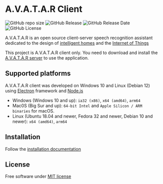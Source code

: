 # A.V.A.T.A.R Client

![GitHub repo size](https://img.shields.io/github/repo-size/Avatar-Home-Automation/A.V.A.T.A.R-Client)
![GitHub Release](https://img.shields.io/github/v/release/Avatar-Home-Automation/A.V.A.T.A.R-Client)
![GitHub Release Date](https://img.shields.io/github/release-date/Avatar-Home-Automation/A.V.A.T.A.R-Client)
![GitHub License](https://img.shields.io/github/license/Avatar-Home-Automation/A.V.A.T.A.R-Client)


A.V.A.T.A.R is an open source client-server speech recognition assistant dedicated to the design of [intelligent homes](https://en.wikipedia.org/wiki/Home_automation) and the [Internet of Things](https://en.wikipedia.org/wiki/Internet_of_things)

This project is A.V.A.T.A.R client only. You need to download and install the [A.V.A.T.A.R server](https://github.com/Avatar-Home-Automation/A.V.A.T.A.R-Server) to use the application.


## Supported platforms

A.V.A.T.A.R client was developed on Windows 10 and Linux (Debian 12) using [Electron](https://www.electronjs.org/) framework and [Node.js](https://nodejs.org/)

* Windows (Windows 10 and up): `ia32 (x86)`, `x64 (amd64)`, `arm64`
* Mac0S (Big Sur and up): `64-bit Intel` and `Apple Silicon / ARM binaries` for macOS.
* Linux (Ubuntu 18.04 and newer, Fedora 32 and newer, Debian 10 and newer): `x64 (amd64)`, `arm64`

## Installation

Follow the [installation documentation](https://avatar-home-automation.github.io/docs/)

## License
Free software under [MIT license](https://github.com/avatar-home-automation/A.V.A.T.A.R-Client/blob/master/LICENSE)
